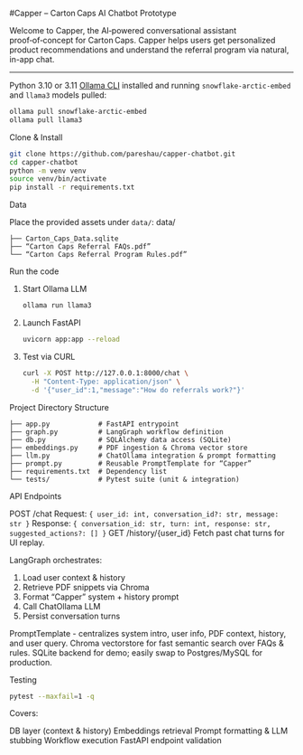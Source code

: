 #Capper – Carton Caps AI Chatbot Prototype

Welcome to Capper, the AI‑powered conversational assistant proof‑of‑concept for Carton Caps. 
Capper helps users get personalized product recommendations and understand the referral program via natural, in-app chat.

---

Python 3.10 or 3.11
 [Ollama CLI](https://ollama.com/) installed and running
 `snowflake-arctic-embed` and `llama3` models pulled:

  ```bash
  ollama pull snowflake-arctic-embed
  ollama pull llama3
  ```

Clone & Install

```bash
git clone https://github.com/pareshau/capper-chatbot.git
cd capper-chatbot
python -m venv venv
source venv/bin/activate
pip install -r requirements.txt
```

Data

Place the provided assets under `data/`:
data/
```
├── Carton_Caps_Data.sqlite
├── “Carton Caps Referral FAQs.pdf”
└── “Carton Caps Referral Program Rules.pdf”
```
Run the code

1. Start Ollama LLM

   ```bash
   ollama run llama3
   ```
2. Launch FastAPI

   ```bash
   uvicorn app:app --reload
   ```
3. Test via CURL

   ```bash
   curl -X POST http://127.0.0.1:8000/chat \
     -H "Content-Type: application/json" \
     -d '{"user_id":1,"message":"How do referrals work?"}'
   ```

Project Directory Structure
```
├── app.py            # FastAPI entrypoint
├── graph.py          # LangGraph workflow definition
├── db.py             # SQLAlchemy data access (SQLite)
├── embeddings.py     # PDF ingestion & Chroma vector store
├── llm.py            # ChatOllama integration & prompt formatting
├── prompt.py         # Reusable PromptTemplate for “Capper”
├── requirements.txt  # Dependency list
└── tests/            # Pytest suite (unit & integration)
```
API Endpoints

POST /chat
Request: `{ user_id: int, conversation_id?: str, message: str }`
Response: `{ conversation_id: str, turn: int, response: str, suggested_actions?: [] }`
GET /history/{user_id}
Fetch past chat turns for UI replay.

LangGraph orchestrates:
  1. Load user context & history
  2. Retrieve PDF snippets via Chroma
  3. Format “Capper” system + history prompt
  4. Call ChatOllama LLM
  5. Persist conversation turns

PromptTemplate - centralizes system intro, user info, PDF context, history, and user query.
Chroma vectorstore for fast semantic search over FAQs & rules.
SQLite backend for demo; easily swap to Postgres/MySQL for production.


Testing
```bash
pytest --maxfail=1 -q
```

Covers:

 DB layer (context & history)
 Embeddings retrieval
 Prompt formatting & LLM stubbing
 Workflow execution
 FastAPI endpoint validation

